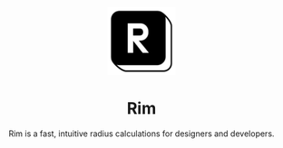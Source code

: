 <div align="center">

<img src="public/images/logo.png" alt="Rim Logo" width="120" height="120">

# Rim

Rim is a fast, intuitive radius calculations for designers and developers.

</div>
